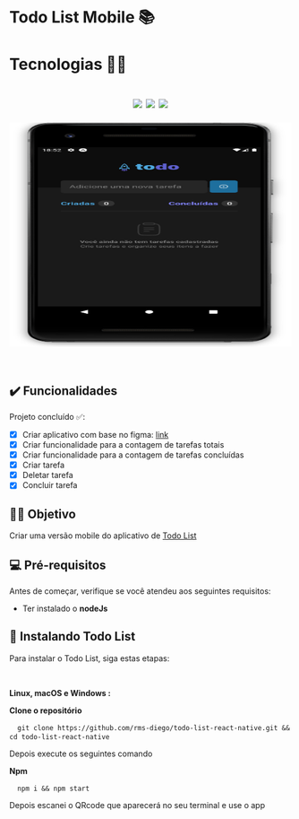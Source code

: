 # Todo List Mobile 📚

<!---Esses são exemplos. Veja https://shields.io para outras pessoas ou para personalizar este conjunto de escudos. Você pode querer incluir dependências, status do projeto e informações de licença aqui--->
<h1>
  Tecnologias 👨‍💻
  </br>
  </br>
  <div align="center">
    <img src="https://img.shields.io/badge/typescript-%23007ACC.svg?style=for-the-badge&logo=typescript&logoColor=white">
    <img src="https://img.shields.io/badge/react_native-%2320232a.svg?style=for-the-badge&logo=react&logoColor=%2361DAFB">
    <img src="https://img.shields.io/badge/expo-1C1E24?style=for-the-badge&logo=expo&logoColor=#D04A37">
  </div>
</h1>

<p align="center">
  <img src="./docs/todo.svg" alt="imagem do projeto" width="100%" height="400px" />
</p>

</br>

## ✔️ Funcionalidades

Projeto concluído ✅:

- [x] Criar aplicativo com base no figma: <a href="https://www.figma.com/file/1XfZQGSWk4HWjvwcjd2nOP/ToDo-List/duplicate" target="_blank">link</a>
- [x] Criar funcionalidade para a contagem de tarefas totais
- [x] Criar funcionalidade para a contagem de tarefas concluídas
- [x] Criar tarefa
- [x] Deletar tarefa
- [x] Concluir tarefa

## 🖖🏼 Objetivo

Criar uma versão mobile do aplicativo de <a href="https://github.com/rms-diego/todo-list" target="_blank">Todo List</a>

## 💻 Pré-requisitos

Antes de começar, verifique se você atendeu aos seguintes requisitos:

<!---Estes são apenas requisitos de exemplo. Adicionar, duplicar ou remover conforme necessário--->

- Ter instalado o <strong>nodeJs</strong>

## 🚀 Instalando Todo List

Para instalar o Todo List, siga estas etapas:

</br>

**Linux, macOS e Windows :**

**Clone o repositório**

```
  git clone https://github.com/rms-diego/todo-list-react-native.git && cd todo-list-react-native
```

Depois execute os seguintes comando

**Npm**

```
  npm i && npm start
```

Depois escanei o QRcode que aparecerá no seu terminal e use o app
